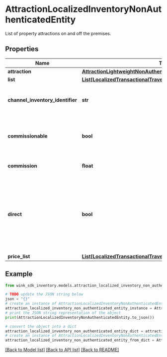 # AttractionLocalizedInventoryNonAuthenticatedEntity

List of property attractions on and off the premises.

## Properties

Name | Type | Description | Notes
------------ | ------------- | ------------- | -------------
**attraction** | [**AttractionLightweightNonAuthenticatedEntity**](AttractionLightweightNonAuthenticatedEntity.md) |  | [optional] 
**list** | [**List[LocalizedTransactionalTravelInventoryNonAuthenticatedEntity]**](LocalizedTransactionalTravelInventoryNonAuthenticatedEntity.md) |  | [optional] 
**channel_inventory_identifier** | **str** | Channel inventory identifier referencing this record. | [optional] 
**commissionable** | **bool** | Whether this package is commissionable based on the incoming sales channel. | [optional] 
**commission** | **float** | The commission percentage. | [optional] 
**direct** | **bool** | Indicates whether the blocking from sales channel is direct or not. If you are a travel agent doing your own acquiring, this flag has to be true to make a booking. | [default to False]
**price_list** | [**List[LocalizedTransactionalTravelInventoryNonAuthenticatedEntity]**](LocalizedTransactionalTravelInventoryNonAuthenticatedEntity.md) |  | [optional] 

## Example

```python
from wink_sdk_inventory.models.attraction_localized_inventory_non_authenticated_entity import AttractionLocalizedInventoryNonAuthenticatedEntity

# TODO update the JSON string below
json = "{}"
# create an instance of AttractionLocalizedInventoryNonAuthenticatedEntity from a JSON string
attraction_localized_inventory_non_authenticated_entity_instance = AttractionLocalizedInventoryNonAuthenticatedEntity.from_json(json)
# print the JSON string representation of the object
print(AttractionLocalizedInventoryNonAuthenticatedEntity.to_json())

# convert the object into a dict
attraction_localized_inventory_non_authenticated_entity_dict = attraction_localized_inventory_non_authenticated_entity_instance.to_dict()
# create an instance of AttractionLocalizedInventoryNonAuthenticatedEntity from a dict
attraction_localized_inventory_non_authenticated_entity_from_dict = AttractionLocalizedInventoryNonAuthenticatedEntity.from_dict(attraction_localized_inventory_non_authenticated_entity_dict)
```
[[Back to Model list]](../README.md#documentation-for-models) [[Back to API list]](../README.md#documentation-for-api-endpoints) [[Back to README]](../README.md)


